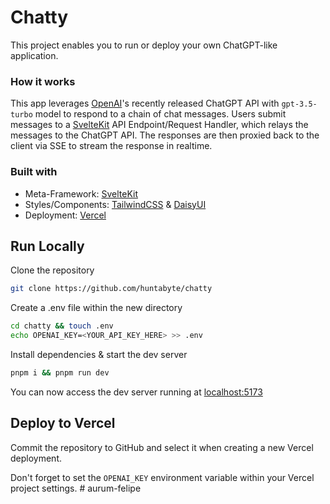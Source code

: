# Chatty
This project enables you to run or deploy your own ChatGPT-like application.

### How it works
This app leverages [OpenAI](https://ai.com)'s recently released ChatGPT API with `gpt-3.5-turbo` model to respond to a chain of chat messages. Users submit messages to a [SvelteKit](https://kit.svelte.dev) API Endpoint/Request Handler, which relays the messages to the ChatGPT API. The responses are then proxied back to the client via SSE to stream the response in realtime.

### Built with
- Meta-Framework: [SvelteKit](https://kit.svelte.dev)
- Styles/Components: [TailwindCSS](https://tailwindcss.com) & [DaisyUI](https://daisyui.com)
- Deployment: [Vercel](https://vercel.com)


## Run Locally

Clone the repository
```sh
git clone https://github.com/huntabyte/chatty
```

Create a .env file within the new directory
```sh
cd chatty && touch .env
echo OPENAI_KEY=<YOUR_API_KEY_HERE> >> .env
```

Install dependencies & start the dev server
```sh
pnpm i && pnpm run dev
```

You can now access the dev server running at [localhost:5173](https://localhost:5173)

## Deploy to Vercel

Commit the repository to GitHub and select it when creating a new Vercel deployment.

Don't forget to set the `OPENAI_KEY` environment variable within your Vercel project settings.
#   a u r u m - f e l i p e  
 